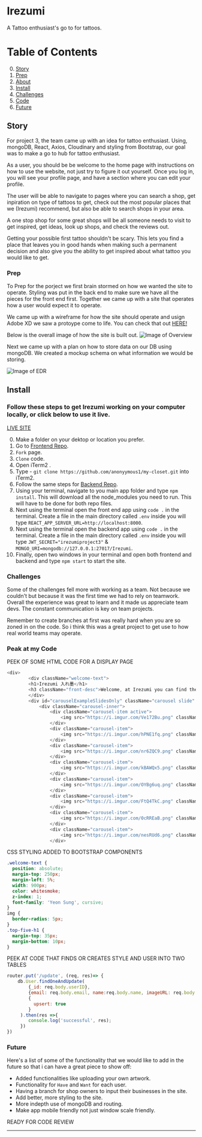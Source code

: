# Irezumi
A Tattoo enthusiast's go to for tattoos.

# Table of Contents

0. [Story](#Story)
1. [Prep](#Prep)
2. [About](#About)
3. [Install](#Install)
4. [Challenges](#Challenges)
5. [Code](#Peak)
6. [Future](#Future)

## Story

For project 3, the team came up with an idea for tattoo enthusiast. Using, mongoDB, React, Axios, Cloudinary and styling from Bootstrap, our goal was to make a go to hub for tattoo enthusiast.

As a user, you should be be welcome to the home page with instructions on how to use the website, not just try to figure it out yourself. Once you log in, you will see your profile page, and have a section where you can edit your profile.

The user will be able to navigate to pages where you can search a shop, get inpiration on type of tattoos to get, check out the most popular places that we (Irezumi) recommend, but also be able to search shops in your area.

A one stop shop for some great shops will be all someone needs to visit to get inspired, get ideas, look up shops, and check the reviews out.

Getting your possible first tattoo shouldn't be scary. This lets you find a place that leaves you in good hands when making such a permanent decision and also give you the ability to get inspired about what tattoo you would like to get.


### Prep

To Prep for the porject we first brain stormed on how we wanted the site to operate. Styling was put in the back end to make sure we have all the pieces for the front end first. Together we came up with a site that operates how a user would expect it to operate.

We came up with a wireframe for how the site should operate and usign Adobe XD we saw a protoype come to life. You can check that out [HERE!](https://xd.adobe.com/view/6e2eda93-7ea2-4cba-b063-edd797b84480-3b7d/?fullscreen)

Below is the overall image of how the site is built out.
![Image of Overview](https://i.imgur.com/m0fUbuE.png)

Next we came up with a plan on how to store data on our DB using mongoDB. We created a mockup schema on what information we would be storing.

![Image of EDR](https://i.imgur.com/Nn92kCU.png)


## Install
### Follow these steps to get Irezumi working on your computer locally, or click below to use it live.
[LIVE SITE](#)

0. Make a folder on your dektop or location you prefer.
1. Go to [Frontend Repo](https://github.com/anonyymous1/irezumi-client).
2. `Fork` page.
3. `Clone` code.
4. Open iTerm2 .
5. Type - `git clone https://github.com/anonyymous1/my-closet.git` into iTerm2.
6. Follow the same steps for [Backend Repo](https://github.com/anonyymous1/irezumi-backend).
7. Using your terminal, navigate to you main app folder and type `npm install`. This will download all the node_modules you need to run. This will have to be done for both repo files.
8. Next using the terminal open the front end app using `code .` in the terminal. Create a file in the main directory called `.env` inside you will type `REACT_APP_SERVER_URL=http://localhost:8000`.
9. Next using the terminal open the backend app using `code .` in the terminal. Create a file in the main directory called `.env` inside you will type `JWT_SECRET="irezumiproject3"` &
`MONGO_URI=mongodb://127.0.0.1:27017/Irezumi`.
10. Finally, open two windows in your terminal and open both frontend and backend and type `npm start` to start the site.

### Challenges

Some of the challenges fell more with working as a team. Not because we couldn't but because it was the first time we had to rely on teamwork. Overall the experience was great to learn and it made us appreciate team devs. The constant communication is key on team projects.

Remember to create branches at first was really hard when you are so zoned in on the code. So i think this was a great project to get use to how real world teams may operate.


### Peak at my Code

PEEK OF SOME HTML CODE FOR A DISPLAY PAGE
```js
<div>
        <div className="welcome-text">
        <h1>Irezumi 入れ墨</h1>
        <h3 className="front-desc">Welcome, at Irezumi you can find the best parlors and artists around as well as gain some inspiration for tattoos that you want and the best places to go to get them done.</h3>
        </div>
        <div id="carouselExampleSlidesOnly" className="carousel slide" data-ride="carousel">
            <div className="carousel-inner">
                <div className="carousel-item active">
                    <img src="https://i.imgur.com/Ve172Bu.png" className="d-block w-100" alt="..."></img>
                </div>
                <div className="carousel-item">
                    <img src="https://i.imgur.com/hPNE1fq.png" className="d-block w-100" alt="..."></img>
                </div>
                <div className="carousel-item">
                    <img src="https://i.imgur.com/nr6ZQC9.png" className="d-block w-100" alt="..."></img>
                </div>
                <div className="carousel-item">
                    <img src="https://i.imgur.com/kBAWQx5.png" className="d-block w-100" alt="..."></img>
                </div>
                <div className="carousel-item">
                    <img src="https://i.imgur.com/OYBg6uq.png" className="d-block w-100" alt="..."></img>
                </div>
                <div className="carousel-item">
                    <img src="https://i.imgur.com/FtQ4TkC.png" className="d-block w-100" alt="..."></img>
                </div>
                <div className="carousel-item">
                    <img src="https://i.imgur.com/0cRREaB.png" className="d-block w-100" alt="..."></img>
                </div>
                <div className="carousel-item">
                    <img src="https://i.imgur.com/nesRUd6.png" className="d-block w-100" alt="..."></img>
                </div>
```
CSS STYLING ADDED TO BOOTSTRAP COMPONENTS
```css
.welcome-text {
  position: absolute;
  margin-top: 250px;
  margin-left: 5%;
  width: 900px;
  color: whitesmoke;
  z-index: 1;
  font-family: 'Yeon Sung', cursive;
}
img {
  border-radius: 5px;
}
.top-five-h1 {
  margin-top: 35px;
  margin-bottom: 10px;
}
```
PEEK AT CODE THAT FINDS OR CREATES STYLE AND USER INTO TWO TABLES
```js
router.put('/update', (req, res)=> {
    db.User.findOneAndUpdate(
        {_id: req.body.userID},
        {email: req.body.email, name:req.body.name, imageURL: req.body.url}, // Changed in MongoDB 4.2
        {
          upsert: true
        }
     ).then(res =>{
        console.log('successful', res);
     })
})
```

### Future

Here's a list of some of the functionality that we would like to add in the future so that i can have a great piece to show off:
- Added functionalities like uploading your own artwork.
- Functionality for `Have` and `Want` for each user.
- Having a branch for shop owners to input their businesses in the site.
- Add better, more styling to the site.
- More indepth use of mongoDB and routing.
- Make app mobile friendly not just window scale friendly.

READY FOR CODE REVIEW
***
